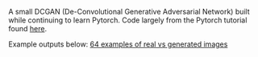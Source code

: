 A small DCGAN (De-Convolutional Generative Adversarial Network) built while continuing to learn Pytorch. Code largely from the Pytorch tutorial found [here](https://pytorch.org/tutorials/beginner/dcgan_faces_tutorial.html).

Example outputs below:
[64 examples of real vs generated images](5_epoch_200k_train.png)